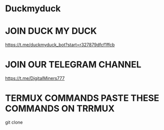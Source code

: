 # Duckmyduck

# JOIN DUCK MY DUCK

https://t.me/duckmyduck_bot?start=r327879dfcf1ffcb

# JOIN OUR TELEGRAM CHANNEL

https://t.me/DigitalMiners777

# TERMUX COMMANDS PASTE THESE COMMANDS ON TRRMUX

git clone 
